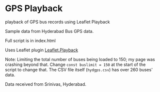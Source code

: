 # GPS Playback
playback of GPS bus records using Leaflet Playback

Sample data from Hyderabad Bus GPS data.

Full script is in index.html

Uses Leaflet plugin [Leaflet.Playback](https://github.com/hallahan/LeafletPlayback)

Note: Limiting the total number of buses being loaded to 150; my page was crashing beyond that. Change `const buslimit = 150` at the start of the script to change that. The CSV file itself (`hydgps.csv`) has over 260 buses' data.

Data received from Srinivas, Hyderabad.

